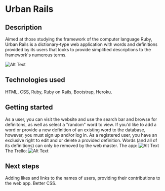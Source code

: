 # Urban Rails
## Description
Aimed at those studying the framework of the computer language Ruby, Urban Rails is a dictionary-type web application with words and definitions provided by its users that looks to provide simplified descriptions to the framework's numerous terms.

 ![Alt Text](https://i.imgur.com/zGivq8O.png)

## Technologies used
HTML, CSS, Ruby, Ruby on Rails, Bootstrap, Heroku.


## Getting started
As a user, you can visit the website and use the search bar and browse for definitons, as well as select a "random" word to view. If you'd like to add a word or provide a new definition of an existing word to the database, however, you must sign up and/or log in. As a registered user, you have an exclusive right to edit and or delete a provided definition. Words (and all of its definitions) can only be removed by the web master.
The app: ![Alt Text](https://floating-depths-25467.herokuapp.com/)
The Trello: ![Alt Text](https://trello.com/b/oQzSFnWQ/wdi-53-project-2-urban-rails)

## Next steps
Adding likes and links to the names of users, providing their contributions to the web app. Better CSS.